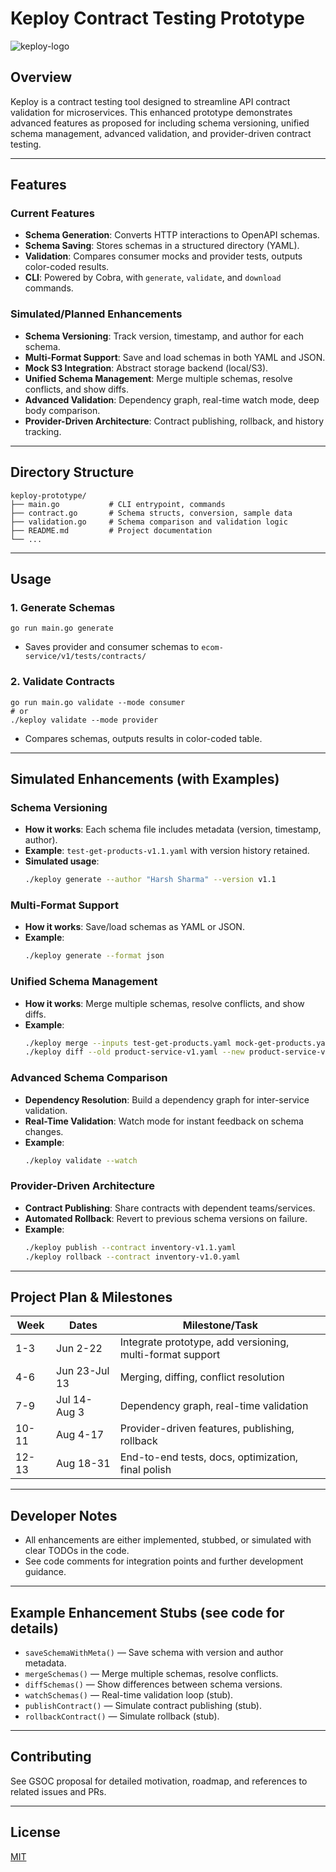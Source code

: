 # Keploy Contract Testing Prototype 


![keploy-logo](https://github.com/user-attachments/assets/6df71537-5146-4bc0-aced-4fb12fb8afab)


## Overview
Keploy is a contract testing tool designed to streamline API contract validation for microservices. This enhanced prototype demonstrates advanced features as proposed for including schema versioning, unified schema management, advanced validation, and provider-driven contract testing.

---

## Features

### Current Features
- **Schema Generation**: Converts HTTP interactions to OpenAPI schemas.
- **Schema Saving**: Stores schemas in a structured directory (YAML).
- **Validation**: Compares consumer mocks and provider tests, outputs color-coded results.
- **CLI**: Powered by Cobra, with `generate`, `validate`, and `download` commands.

### Simulated/Planned Enhancements
- **Schema Versioning**: Track version, timestamp, and author for each schema.
- **Multi-Format Support**: Save and load schemas in both YAML and JSON.
- **Mock S3 Integration**: Abstract storage backend (local/S3).
- **Unified Schema Management**: Merge multiple schemas, resolve conflicts, and show diffs.
- **Advanced Validation**: Dependency graph, real-time watch mode, deep body comparison.
- **Provider-Driven Architecture**: Contract publishing, rollback, and history tracking.

---

## Directory Structure
```
keploy-prototype/
├── main.go           # CLI entrypoint, commands
├── contract.go       # Schema structs, conversion, sample data
├── validation.go     # Schema comparison and validation logic
├── README.md         # Project documentation
└── ...
```

---

## Usage

### 1. Generate Schemas
```
go run main.go generate
```
- Saves provider and consumer schemas to `ecom-service/v1/tests/contracts/`

### 2. Validate Contracts
```
go run main.go validate --mode consumer
# or
./keploy validate --mode provider
```
- Compares schemas, outputs results in color-coded table.

---

## Simulated Enhancements (with Examples)

### Schema Versioning
- **How it works**: Each schema file includes metadata (version, timestamp, author).
- **Example**: `test-get-products-v1.1.yaml` with version history retained.
- **Simulated usage**:
  ```bash
  ./keploy generate --author "Harsh Sharma" --version v1.1
  ```

### Multi-Format Support
- **How it works**: Save/load schemas as YAML or JSON.
- **Example**:
  ```bash
  ./keploy generate --format json
  ```

### Unified Schema Management
- **How it works**: Merge multiple schemas, resolve conflicts, and show diffs.
- **Example**:
  ```bash
  ./keploy merge --inputs test-get-products.yaml mock-get-products.yaml --output product-service-v1.yaml
  ./keploy diff --old product-service-v1.yaml --new product-service-v1.1.yaml
  ```

### Advanced Schema Comparison
- **Dependency Resolution**: Build a dependency graph for inter-service validation.
- **Real-Time Validation**: Watch mode for instant feedback on schema changes.
- **Example**:
  ```bash
  ./keploy validate --watch
  ```

### Provider-Driven Architecture
- **Contract Publishing**: Share contracts with dependent teams/services.
- **Automated Rollback**: Revert to previous schema versions on failure.
- **Example**:
  ```bash
  ./keploy publish --contract inventory-v1.1.yaml
  ./keploy rollback --contract inventory-v1.0.yaml
  ```

---

## Project Plan & Milestones

| Week | Dates        | Milestone/Task                                              |
|------|-------------|------------------------------------------------------------|
| 1-3  | Jun 2-22    | Integrate prototype, add versioning, multi-format support  |
| 4-6  | Jun 23-Jul 13| Merging, diffing, conflict resolution                      |
| 7-9  | Jul 14-Aug 3| Dependency graph, real-time validation                     |
| 10-11| Aug 4-17    | Provider-driven features, publishing, rollback             |
| 12-13| Aug 18-31   | End-to-end tests, docs, optimization, final polish         |

---

## Developer Notes
- All enhancements are either implemented, stubbed, or simulated with clear TODOs in the code.
- See code comments for integration points and further development guidance.

---

## Example Enhancement Stubs (see code for details)
- `saveSchemaWithMeta()` — Save schema with version and author metadata.
- `mergeSchemas()` — Merge multiple schemas, resolve conflicts.
- `diffSchemas()` — Show differences between schema versions.
- `watchSchemas()` — Real-time validation loop (stub).
- `publishContract()` — Simulate contract publishing (stub).
- `rollbackContract()` — Simulate rollback (stub).

---

## Contributing
See GSOC proposal for detailed motivation, roadmap, and references to related issues and PRs.

---

## License
[MIT](LICENSE)
